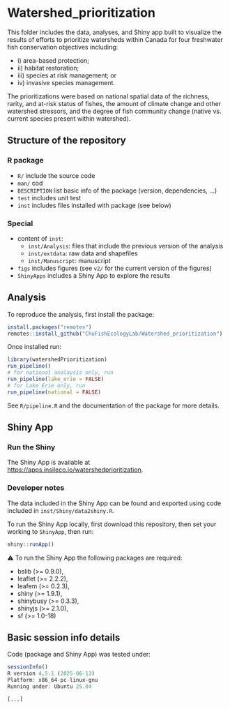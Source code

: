 # Watershed_prioritization

This folder includes the data, analyses, and Shiny app built to visualize the results of efforts to prioritize watersheds within Canada for four freshwater fish conservation objectives including: 
- i) area-based protection; 
- ii) habitat restoration; 
- iii) species at risk management; or 
- iv) invasive species management. 

The prioritizations were based on national spatial data of the richness, rarity, and at-risk status of fishes, the amount of climate change and other watershed stressors, and the degree of fish community change (native vs. current species present within watershed). 


## Structure of the repository 

### R package 

- `R/` include the source code
- `man/` cod
- `DESCRIPTION` list basic info of the package (version, dependencies, ...)
- `test` includes unit test
- `inst` includes files installed with package (see below)

### Special

- content of `inst`:
    - `inst/Analysis`: files that include the previous version of the analysis 
    - `inst/extdata`: raw data and shapefiles 
    - `inst/Manuscript`: manuscript 
- `figs` includes figures (see `v2/` for the current version of the figures)
- `ShinyApps` includes a Shiny App to explore the results


## Analysis 

To reproduce the analysis, first install the package: 

```R
install.packages("remotes")
remotes::install_github("ChuFishEcologyLab/Watershed_prioritization")
```

Once installed run: 

```R
library(watershedPrioritization)
run_pipeline()
# for national analaysis only, run 
run_pipeline(lake_erie = FALSE)
# for Lake Erie only, run 
run_pipeline(national = FALSE)
```

See `R/pipeline.R` and the documentation of the package for more details.


## Shiny App 

### Run the Shiny

The Shiny App is available at https://apps.insileco.io/watershedprioritization. 

### Developer notes

The data included in the Shiny App can be found and exported using code included in `inst/Shiny/data2shiny.R`.

To run the Shiny App locally, first download this repository, then set your working to 
`ShinyApp`, then run:

```r
shiny::runApp()
```

⚠️ To run the Shiny App the following packages are required:

- bslib (>= 0.9.0),
- leaflet (>= 2.2.2),
- leafem (>= 0.2.3),
- shiny (>= 1.9.1),
- shinybusy (>= 0.3.3),
- shinyjs (>= 2.1.0),
- sf (>= 1.0-18)


## Basic session info details

Code (package and Shiny App) was tested under: 

```r
sessionInfo()
R version 4.5.1 (2025-06-13)
Platform: x86_64-pc-linux-gnu
Running under: Ubuntu 25.04

[...]
```
